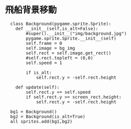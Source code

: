 # 飛船背景移動

<pre>
  class Background(pygame.sprite.Sprite):
    def __init__(self,is_alt=False):
        #super().__init__("img/background.jpg")
        pygame.sprite.Sprite.__init__(self)
        self.frame = 0
        self.image = bg_img
        self.rect = self.image.get_rect()
        #self.rect.topleft = (0,0)
        self.speed = 1

        if is_alt:
            self.rect.y = -self.rect.height

    def update(self):
        self.rect.y += self.speed
        if self.rect.y >= screen_rect.height:
            self.rect.y = -self.rect.height
            
  bg1 = Background()
  bg2 = Background(is_alt=True)
  all_sprites.add(bg1,bg2)
</pre>
